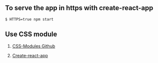 ## To serve the app in https with create-react-app

`$ HTTPS=true npm start`

## Use CSS module

1. [CSS-Modules Github](https://github.com/css-modules/css-modules)

2. [Create-react-app](https://create-react-app.dev/docs/adding-a-css-modules-stylesheet)
